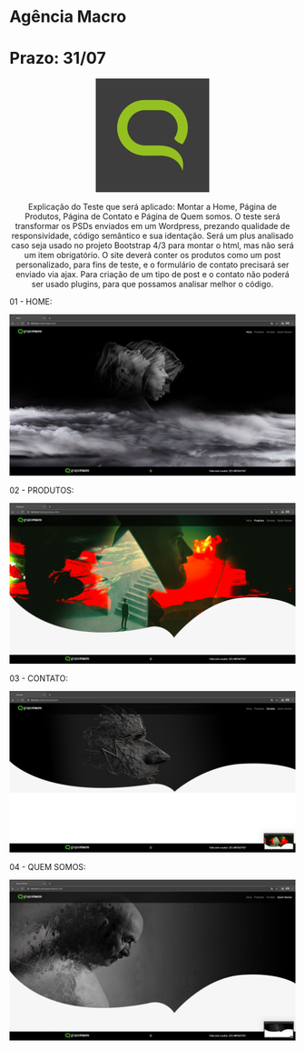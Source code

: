 # Agência Macro

# Prazo: 31/07
<p align="center">
<img src="./imgReadme/logoMacro.jpeg">
</p>
<p align="center">
Explicação do Teste que será aplicado: 
Montar a Home, Página de Produtos, Página de Contato e Página de Quem somos.
O teste será transformar os PSDs enviados em um Wordpress, prezando qualidade de responsividade, código semântico e sua identação. Será um plus analisado caso seja usado no projeto Bootstrap 4/3 para montar o html, mas não será um item obrigatório.
O site deverá conter os produtos como um post personalizado, para fins de teste, e o formulário de contato precisará ser enviado via ajax. Para criação de um tipo de post e o contato não poderá ser usado plugins, para que possamos analisar melhor o código. 
<p>
01 - HOME:
<p align="center">
<img src="./imgReadme/01.png">
</p>
02 - PRODUTOS:
<p align="center">
<img src="./imgReadme/02.png">
</p>

03 - CONTATO:
<p align="center">
<img src="./imgReadme/03.png">
</p>

04 - QUEM SOMOS:
<p align="center">
<img src="./imgReadme/04.png">
</p>

